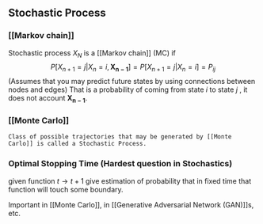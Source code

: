## Stochastic Process
### [[Markov chain]]

Stochastic process $X_N$ is a [[Markov chain]] (MC) if 
$$
P[X_{n+1} = j | X_{n}= i, \mathbf{X_{n-1}}] = P[X_{n+1}=j|X_{n}=i]=P_{ij}
$$
(Assumes that you may predict future states by using connections between nodes and edges)
That is a probability of coming from state $i$ to state $j$ , it does not account $\mathbf{X_{n-1}}$.





### [[Monte Carlo]]
	Class of possible trajectories that may be generated by [[Monte Carlo]] is called a Stochastic Process.



### Optimal Stopping Time (Hardest question in Stochastics)
given function $t \to t+1$ give estimation of probability that in fixed time that function will touch some boundary. 

Important in [[Monte Carlo]], in [[Generative Adversarial Network (GAN)]]s, etc.